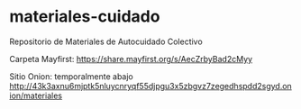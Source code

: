 # materiales-cuidado
Repositorio de Materiales de Autocuidado Colectivo

Carpeta Mayfirst: https://share.mayfirst.org/s/AecZrbyBad2cMyy

Sitio Onion: temporalmente abajo http://43k3axnu6mjptk5nluycnryqf55djpgu3x5zbgvz7zegedhspdd2sgyd.onion/materiales


